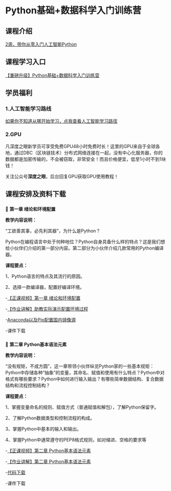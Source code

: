 # Python基础+数据科学入门训练营

## 课程介绍

[2周，带你从零入门人工智能Python](https://mp.weixin.qq.com/s/m_0QBRKLS6CqBMTjg4ZW8Q) 
 
## 课程学习入口

[【重磅升级】Python基础+数据科学入门训练营](https://wx32e0ad0076a9091c.h5.xiaoe-tech.com/v1/course/column/p_5ce3b238f0745_n3iKLOAL?type=3)  

## 学员福利

### 1.人工智能学习路线
[如果你不知道从哪开始学习，点我查看人工智能学习路径](https://ai.deepshare.net/detail/v_5ea7eb09aa736_fTlRHBHr/3?fromH5=true) 
### 2.GPU
凡深度之眼新学员可享受免费GPU48小时免费时长！这里的GPU来自于全球各地，通过DBC（区块链技术）分布式网络连接在一起，没有中心化服务器，你的数据都是加密传输的，不会被窃取，非常安全！而且价格便宜，低至1小时不到1块钱！

关注公众号**深度之眼**，后台回复GPU获取GPU使用教程！

## 课程安排及资料下载

###
🍓 **第一章 绪论和环境配置**

**教学内容说明：**

“工欲善其事，必先利其器”，为什么是Python？

Python在编程语言中处于何种地位？Python自身具备什么样的特点？这是我们想给小伙伴们介绍的第一部分内容。第二部分为小伙伴介绍几款常用的Python编译器。

**课程要点：**

1、Python语言的特点及其流行的原因。

2、选择一款编译器，配置好编译环境。

-[【正课视频】第一章 绪论和环境配置](https://wx32e0ad0076a9091c.h5.xiaoe-tech.com/v1/course/video/v_5d78a8f84b13b_FL8inVL9?type=2&pro_id=p_5ce3b238f0745_n3iKLOAL)

-[【作业讲解】助教实际演示配置环境过程](https://wx32e0ad0076a9091c.h5.xiaoe-tech.com/v1/course/video/v_5d78a984840b3_Ge1i969a?type=2&pro_id=p_5ce3b238f0745_n3iKLOAL)

-[Anaconda以及Pip配置国内镜像源](https://github.com/JansonYuan/Python-Data-Science-Camp/tree/master/00%E3%80%81Anaconda%E4%BB%A5%E5%8F%8APip%E9%85%8D%E7%BD%AE%E5%9B%BD%E5%86%85%E9%95%9C%E5%83%8F%E6%BA%90)

-课件下载

###
🍒 **第二章 Python基本语法元素**

**教学内容说明：**

“没有规矩，不成方圆”，这一章带领小伙伴纵览Python家的一些基本规矩：Python中存储各种“抽象”的变量，其命名、赋值和使用有什么特点？Python中对格式有哪些要求？Python中如何进行输入输出？有哪些简单数据结构、复合数据结构和流程控制结构？

**课程要点：**

1、掌握变量命名的规则、赋值方式（普通赋值和解包），了解Python保留字。

2、了解Python数据类型和控制流程的构成。

3、掌握Python中基本的输入和输出。

4、掌握Python中通常遵守的PEP8格式规则，如对缩进、空格的要求等

-[【正课视频】第二章 Python基本语法元素](https://wx32e0ad0076a9091c.h5.xiaoe-tech.com/v1/course/video/v_5d8c2d0d3f1a2_iRakYSCN?type=2&pro_id=p_5ce3b238f0745_n3iKLOAL)

-[【作业讲解】第二章 Python基本语法元素](https://wx32e0ad0076a9091c.h5.xiaoe-tech.com/v1/course/video/v_5d9ee793e3233_08cndpAO?type=2&pro_id=p_5ce3b238f0745_n3iKLOAL)

-[代码下载](https://github.com/JansonYuan/Python-Data-Science-Camp/tree/master/02%E3%80%81Python%E5%9F%BA%E7%A1%80%E8%AF%AD%E6%B3%95)

-课件下载

